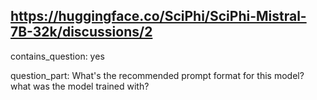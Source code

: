 ## https://huggingface.co/SciPhi/SciPhi-Mistral-7B-32k/discussions/2

contains_question: yes

question_part: What's the recommended prompt format for this model? what was the model trained with?